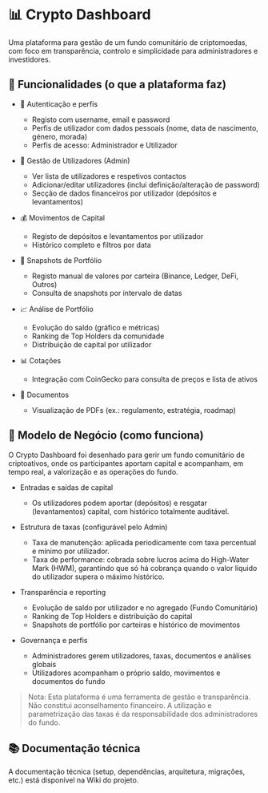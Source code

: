 # 📊 Crypto Dashboard

Uma plataforma para gestão de um fundo comunitário de criptomoedas, com foco em transparência, controlo e simplicidade para administradores e investidores.

## 🚀 Funcionalidades (o que a plataforma faz)

- 🔐 Autenticação e perfis
   - Registo com username, email e password
   - Perfis de utilizador com dados pessoais (nome, data de nascimento, género, morada)
   - Perfis de acesso: Administrador e Utilizador

- 👥 Gestão de Utilizadores (Admin)
   - Ver lista de utilizadores e respetivos contactos
   - Adicionar/editar utilizadores (inclui definição/alteração de password)
   - Secção de dados financeiros por utilizador (depósitos e levantamentos)

- 💰 Movimentos de Capital
   - Registo de depósitos e levantamentos por utilizador
   - Histórico completo e filtros por data

- 📸 Snapshots de Portfólio
   - Registo manual de valores por carteira (Binance, Ledger, DeFi, Outros)
   - Consulta de snapshots por intervalo de datas

- 📈 Análise de Portfólio
   - Evolução do saldo (gráfico e métricas)
   - Ranking de Top Holders da comunidade
   - Distribuição de capital por utilizador

- 📊 Cotações
   - Integração com CoinGecko para consulta de preços e lista de ativos

- 📄 Documentos
   - Visualização de PDFs (ex.: regulamento, estratégia, roadmap)

## 💼 Modelo de Negócio (como funciona)

O Crypto Dashboard foi desenhado para gerir um fundo comunitário de criptoativos, onde os participantes aportam capital e acompanham, em tempo real, a valorização e as operações do fundo.

- Entradas e saídas de capital
   - Os utilizadores podem aportar (depósitos) e resgatar (levantamentos) capital, com histórico totalmente auditável.

- Estrutura de taxas (configurável pelo Admin)
   - Taxa de manutenção: aplicada periodicamente com taxa percentual e mínimo por utilizador.
   - Taxa de performance: cobrada sobre lucros acima do High-Water Mark (HWM), garantindo que só há cobrança quando o valor líquido do utilizador supera o máximo histórico.

- Transparência e reporting
   - Evolução de saldo por utilizador e no agregado (Fundo Comunitário)
   - Ranking de Top Holders e distribuição do capital
   - Snapshots de portfólio por carteiras e histórico de movimentos

- Governança e perfis
   - Administradores gerem utilizadores, taxas, documentos e análises globais
   - Utilizadores acompanham o próprio saldo, movimentos e documentos do fundo

> Nota: Esta plataforma é uma ferramenta de gestão e transparência. Não constitui aconselhamento financeiro. A utilização e parametrização das taxas é da responsabilidade dos administradores do fundo.

## 📚 Documentação técnica

A documentação técnica (setup, dependências, arquitetura, migrações, etc.) está disponível na Wiki do projeto.

